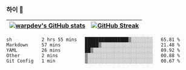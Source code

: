 
### 하이 👋
[![warpdev's GitHub stats](https://github-readme-stats.vercel.app/api?username=warpdev&show_icons=true&theme=vue-dark)](#) |[![GitHub Streak](https://github-readme-streak-stats.herokuapp.com/?user=warpdev&theme=dark)](#)
--- | --- |
<!--START_SECTION:waka-->
```text
sh           2 hrs 55 mins   ████████████████▒░░░░░░░░   65.81 % 
Markdown     57 mins         █████▒░░░░░░░░░░░░░░░░░░░   21.48 % 
YAML         26 mins         ██▒░░░░░░░░░░░░░░░░░░░░░░   09.92 % 
Other        2 mins          ▒░░░░░░░░░░░░░░░░░░░░░░░░   00.88 % 
Git Config   1 min           ▒░░░░░░░░░░░░░░░░░░░░░░░░   00.67 % 
```
<!--END_SECTION:waka-->

<!--
**warpdev/warpdev** is a ✨ _special_ ✨ repository because its `README.md` (this file) appears on your GitHub profile.

Here are some ideas to get you started:

- 🔭 I’m currently working on ...
- 🌱 I’m currently learning ...
- 👯 I’m looking to collaborate on ...
- 🤔 I’m looking for help with ...
- 💬 Ask me about ...
- 📫 How to reach me: ...
- 😄 Pronouns: ...
- ⚡ Fun fact: ...
-->

